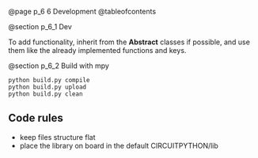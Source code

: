 @page p_6 6 Development
@tableofcontents


@section p_6_1 Dev

To add functionality, inherit from the **Abstract** classes if possible, and use them like the already implemented functions and keys.  

@section p_6_2 Build with mpy

```
python build.py compile
python build.py upload
python build.py clean
```

## Code rules
- keep files structure flat
- place the library on board in the default CIRCUITPYTHON/lib